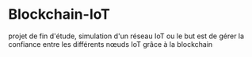 # Blockchain-IoT
projet de fin d'étude, simulation d'un réseau IoT ou le but est de gérer la confiance entre les différents nœuds IoT grâce à la blockchain
